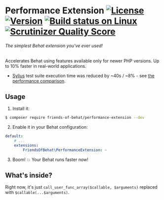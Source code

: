 # Performance Extension [![License](https://img.shields.io/packagist/l/friends-of-behat/performance-extension.svg)](https://packagist.org/packages/friends-of-behat/performance-extension) [![Version](https://img.shields.io/packagist/v/friends-of-behat/performance-extension.svg)](https://packagist.org/packages/friends-of-behat/performance-extension) [![Build status on Linux](https://img.shields.io/travis/FriendsOfBehat/PerformanceExtension/master.svg)](http://travis-ci.org/FriendsOfBehat/PerformanceExtension) [![Scrutinizer Quality Score](https://img.shields.io/scrutinizer/g/FriendsOfBehat/PerformanceExtension.svg)](https://scrutinizer-ci.com/g/FriendsOfBehat/PerformanceExtension/)
###### The simplest Behat extension you've ever used!

Accelerates Behat using features available only for newer PHP versions. Up to 10% faster in real-world applications. 

 - [Sylius](https://github.com/Sylius/Sylius/pull/5583) test suite execution time was reduced by ~40s / ~8% - see [the performance comparison](https://blackfire.io/profiles/compare/185a658c-0e6f-42cd-982c-2030aba45f33/graph).

## Usage

1. Install it:

```bash
$ composer require friends-of-behat/performance-extension --dev
```

2. Enable it in your Behat configuration:

```yaml
default:
    # ...
    extensions:
        FriendsOfBehat\PerformanceExtension: ~
```

3. Boom! :boom: Your Behat runs faster now!

## What's inside?

Right now, it's just `call_user_func_array($callable, $arguments)` replaced with `$callable(...$arguments)`.
